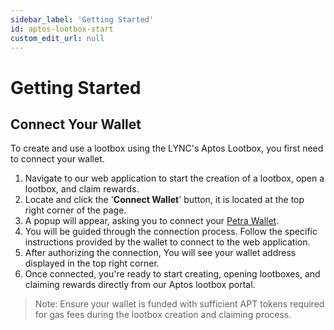 ```yaml
---
sidebar_label: 'Getting Started'
id: aptos-lootbox-start
custom_edit_url: null
---
```

# Getting Started

## Connect Your Wallet
To create and use a lootbox using the LYNC's Aptos Lootbox, you first need to connect your wallet.

1. Navigate to our web application to start the creation of a lootbox, open a lootbox, and claim rewards.
2. Locate and click the '**Connect Wallet**' button, it is located at the top right corner of the page.
3. A popup will appear, asking you to connect your [Petra Wallet](https://petra.app/).
4. You will be guided through the connection process. Follow the specific instructions provided by the wallet to connect to the web application.
5. After authorizing the connection, You will see your wallet address displayed in the top right corner.
6. Once connected, you're ready to start creating, opening lootboxes, and claiming rewards directly from our Aptos lootbox portal.

>Note: Ensure your wallet is funded with sufficient APT tokens required for gas fees during the lootbox creation and claiming process.